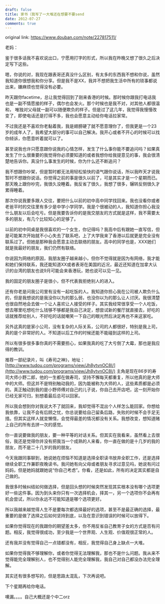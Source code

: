 ```yaml
---
draft: false
title: 家书（我写了一大堆还在想要不要send
date: 2012-07-27
comments: true
---
```


original link: https://www.douban.com/note/227817511/

老妈：

鉴于很多话我不喜欢说出口，宁愿用打字的形式，所以我在昨晚又想了很久之后决定写下这些。

嗯，你说的对，我现在跟表哥还真没什么区别，有太多的东西我不想和你说，虽然我知道你很想我和你分享。但是我不是XX，我并不想把我生活中所有的琐事都说出来，嫌麻烦也觉得没有必要。

昨天跟你facetime，总让我觉得回到了刚来香港的时候。那时候你跟我打电话我也是一副不情愿接的样子，偶尔也会发火。那个时候也是我不对，对其他人都很温和， 唯独对父母就一副可以随便欺负的样子。但是过了这几年，我觉得我慢慢改变了，即使电话还是打得不多，我也会愿意主动给你电话拉家常。

不过我还是不喜欢你老黏着我，我是翅膀硬了就不愿意理你了，但我更是一个23岁的成年人了，我希望大部分的事可以自己解决。我开心或者不开心的时候可以找你倾诉，你愿意听着就可以了。

甚至说我也许只愿意跟你说我的心情怎样，发生了什么事你能不要追问吗？如果真发生了什么很重要的我觉得你必须要知道的或者我想你给我提意见的事，我会很清楚地告诉你。真没什么事发生的时候，你为什么还不断追问？

我不想跟你吵架，但是暂时都无法用轻松愉快的语气跟你说话，所以我昨天才说我暂时不想跟你说话。你觉得之前的事是很久以前了，可是其实才是一个星期而已。那天晚上跟你吵完，我很久没睡着。我反省了很久，我想了很多，辗转反侧很久才累得睡着。

那次你说我要多跟人交往，要把什么以前的初中高中同学找回来。我也没看你或者老爸平时的交往里有多少是中学小学同学。我是个很被动的人，我知道你担心我没什么朋友以后会吃亏。但是我要告诉你的是我交朋友的方式就是这样，我不需要太多的朋友，有几个比较知心的足够了。

以前的初中同桌是我很喜欢的一个女生，你记得吗？我高中后有跟她一直写信，但是可能某次开始就不小心失去了联系吧，上了大学我来了香港以后就更是完全没有联系过了。但她是那种我会愿意主动去联络的朋友。高中的同学也是，XXX她们就是我最好的朋友，我们仍然有联络。

你说因为网络的原因，我朋友圈子越来越小，但你不觉得就是因为有网络，我才能和她们保持联系，我还能知道XX或者表哥在美国的近况，最近还知道在加拿大认识的台湾的朋友也说9月可能会来香港玩，她也说可以见一见。

我的固定的朋友圈子是很小，但不代表我拒绝别人的进入。

还有你老是问我公司里有没有一起吃饭的人。我知道你担心我在公司被人欺负什么的，但是我想说的是我没你以为的那么弱，也没你以为的那么让人讨厌。我很清楚也很自然地会去做一个让人喜欢让人接受的样子。其实我经常很享受一个人吃饭，想去哪里吃想吃什么钱够不够都是我自己决定，想尝试新的餐厅就直接去，好吃的话就推荐给别人，不好吃的话就嘲笑一下自己的眼光然后决定再也不来这家吃。

另外这真的是家小公司，没有复杂的人际关系，公司的人都很好，特别是我上司，真的是个非常好的人。不知道以后工作的时候还能不能碰到这样的上司。

所以有很多很多事你真的不需要担心，如果我真的吃了大亏倒了大霉，那也是我应得的教训。

推荐一部纪录片，叫《寿司之神》，地址：[http://www.tudou.com/programs/view/Jh8ytvnOC8I/](http://www.tudou.com/programs/view/Jh8ytvnOC8I/)
主角是现在86岁的寿司大师小野二郎，他的一生都在做寿司，坚持不懈每天都重复，所以他真的是大师中的大师。但这并不是特别触动我的，因为能被称为大师的人，这些素质都是必须的。真正触动到我的是小野师傅对自己的儿子说，你自己去开店吧，这一刻开始你已经无家可归，别想着最后总可以回家。

所以我会想到你对我说大不了就回来，我却觉得不混出个人样怎么能回家。你想给我依靠，让我不会有后顾之忧，你总说要给自己留条后路，失败的时候不会手足无措。但其实这样人就变懒惰，会觉得最差的情况都没有关系。我想改变，想知道赌上自己的所有去拼一次的感觉。

你一直说要做我的朋友，要一种平等的对话关系。但其实在我看来，虽然看上去很俗，我还是觉得你并没有把我当一个成熟的人来看，你一直在做的是十几岁的我的朋友，而不是二十几岁的我的朋友。

今天我跟同事聊到，她说她在烦恼不知道是选择全职读书放弃全职工作，还是选择继续全职工作兼职夜晚读书。我问她有向父母或者朋友寻求过意见吗，她说有问过妈妈，但是她妈就跟她说“你自己考虑”。你看，还是如此，所有的决定其实都是自己做的。

我很多时候纠结如何做选择，但是回头想的时候突然发现其实根本没有哪个选项更好一些这件事。因为到头来你只有一次选择机会，择其一，另一个选项你不会再有机会尝试，所以你永远不可能知道是哪个选项更好。

所以我越来越觉得人生不是要每次都选择最好的选项，甚至不是最正确的选择，最重要的是做了选择之后如何坚持到底，以及在意识到错误的时候可以放得下。

如果你觉得现在的我跟你的期望差太多，你不用反省自己教育子女的方式是否有问题。相反，我觉得很成功，至少我是一个世界观、人生观、价值观很正常的人。

还有我并没有觉得自己一点错都没有，相反，我觉得自己身上缺点一大堆。

如果你觉得我不够理解你，或者你觉得无法理解我，那也不是什么问题。我从来不觉得能完全理解别人，也不觉得别人能完全理解我，我自己对自己都没办法完全理解。

其实还有很多想写的，但是思路太混乱，下次再说吧。

下个星期再给你电话。





噢漏。。。。自己大概还是个中二orz
